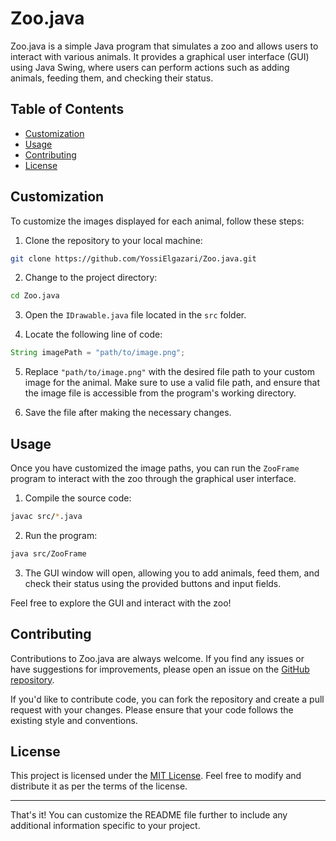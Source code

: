 # Zoo.java

Zoo.java is a simple Java program that simulates a zoo and allows users to interact with various animals. It provides a graphical user interface (GUI) using Java Swing, where users can perform actions such as adding animals, feeding them, and checking their status.

## Table of Contents

- [Customization](#customization)
- [Usage](#usage)
- [Contributing](#contributing)
- [License](#license)

## Customization

To customize the images displayed for each animal, follow these steps:

1. Clone the repository to your local machine:

```bash
git clone https://github.com/YossiElgazari/Zoo.java.git
```

2. Change to the project directory:

```bash
cd Zoo.java
```

3. Open the `IDrawable.java` file located in the `src` folder.

4. Locate the following line of code:

```java
String imagePath = "path/to/image.png";
```

5. Replace `"path/to/image.png"` with the desired file path to your custom image for the animal. Make sure to use a valid file path, and ensure that the image file is accessible from the program's working directory.

6. Save the file after making the necessary changes.

## Usage

Once you have customized the image paths, you can run the `ZooFrame` program to interact with the zoo through the graphical user interface.

1. Compile the source code:

```bash
javac src/*.java
```

2. Run the program:

```bash
java src/ZooFrame
```

3. The GUI window will open, allowing you to add animals, feed them, and check their status using the provided buttons and input fields.

Feel free to explore the GUI and interact with the zoo!

## Contributing

Contributions to Zoo.java are always welcome. If you find any issues or have suggestions for improvements, please open an issue on the [GitHub repository](https://github.com/YossiElgazari/Zoo.java/issues).

If you'd like to contribute code, you can fork the repository and create a pull request with your changes. Please ensure that your code follows the existing style and conventions.

## License

This project is licensed under the [MIT License](https://opensource.org/licenses/MIT). Feel free to modify and distribute it as per the terms of the license.

---

That's it! You can customize the README file further to include any additional information specific to your project.
